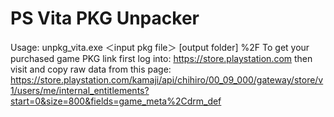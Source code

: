 PS Vita PKG Unpacker
====================
Usage: unpkg_vita.exe ＜input pkg file＞ [output folder]
%2F
To get your purchased game PKG link first log into: https://store.playstation.com
then visit and copy raw data from this page: https://store.playstation.com/kamaji/api/chihiro/00_09_000/gateway/store/v1/users/me/internal_entitlements?start=0&size=800&fields=game_meta%2Cdrm_def
